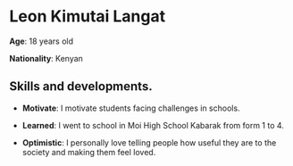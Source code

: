 # Leon Kimutai Langat
**Age**: 18 years old

**Nationality**: Kenyan

## Skills and developments.
- **Motivate**: I motivate students facing challenges in schools.
  
- **Learned**: I went to school in Moi High School Kabarak from form 1 to 4.

- **Optimistic**: I personally love telling people how useful they are to the society and making them feel loved.
  
